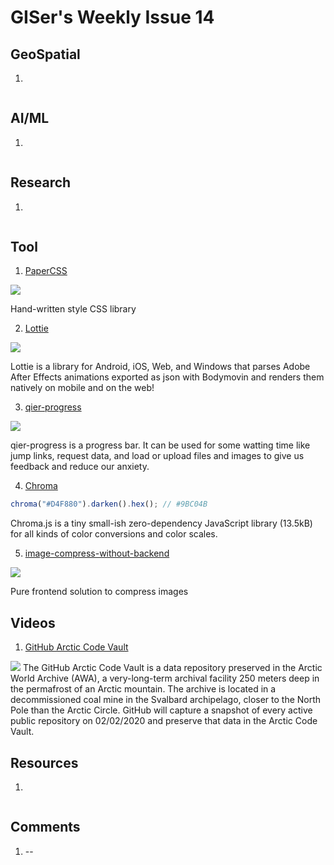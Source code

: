 # GISer's Weekly Issue 14

## GeoSpatial

1. []()

![]()

## AI/ML

1. []()

![]()

## Research

1. []()

![]()

## Tool

1. [PaperCSS](https://github.com/papercss/papercss)

![](https://speckyboy.com/wp-content/uploads/2017/12/weekly-news-for-designers-nov-05-11.jpgs)

Hand-written style CSS library

2. [Lottie](https://github.com/airbnb/lottie)

![](https://airbnb.io/lottie/images/Introduction_00_sm.gif)

Lottie is a library for Android, iOS, Web, and Windows that parses Adobe After Effects animations exported as json with Bodymovin and renders them natively on mobile and on the web!

3. [qier-progress](https://github.com/vortesnail/qier-progress)

![](https://img.hellogithub.com/hellogithub/47/img/qier-progress.gif)

qier-progress is a progress bar. It can be used for some watting time like jump links, request data, and load or upload files and images to give us feedback and reduce our anxiety.

4. [Chroma](https://github.com/gka/chroma.js)

```js
chroma("#D4F880").darken().hex(); // #9BC04B
```

Chroma.js is a tiny small-ish zero-dependency JavaScript library (13.5kB) for all kinds of color conversions and color scales.

5. [image-compress-without-backend](https://github.com/zerosoul/image-compress-without-backend)

![](https://github.com/zerosoul/image-compress-without-backend/raw/master/demo.pc.png)

Pure frontend solution to compress images

## Videos

1. [GitHub Arctic Code Vault](https://www.youtube.com/watch?v=fzI9FNjXQ0o&t=147s)

![](https://i.ytimg.com/vi/fzI9FNjXQ0o/maxresdefault.jpg)
The GitHub Arctic Code Vault is a data repository preserved in the Arctic World Archive (AWA), a very-long-term archival facility 250 meters deep in the permafrost of an Arctic mountain. The archive is located in a decommissioned coal mine in the Svalbard archipelago, closer to the North Pole than the Arctic Circle. GitHub will capture a snapshot of every active public repository on 02/02/2020 and preserve that data in the Arctic Code Vault.

## Resources

1. []()

![]()

## Comments

1.  --[]()
